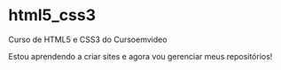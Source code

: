 # html5_css3
 Curso de HTML5 e CSS3 do Cursoemvideo

 Estou aprendendo a criar sites e agora vou gerenciar meus repositórios!
